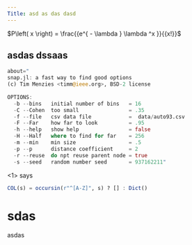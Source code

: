 ```yaml
---
Title: asd as das dasd
---
```


$P\left( x \right) = \frac{{e^{ - \lambda } \lambda ^x }}{{x!}}$

## asdas dssaas

```julia <snap.jl fred>  
about="
snap.jl: a fast way to find good options 
(c) Tim Menzies <timm@ieee.org>, BSD-2 license
     
OPTIONS:
  -b --bins   initial number of bins   = 16
  -C --Cohen  too small                = .35
  -f --file   csv data file            =  data/auto93.csv
  -F --Far    how far to look          = .95
  -h --help   show help                = false
  -H --Half   where to find for far    = 256
  -m --min    min size                 = .5
  -p --p      distance coefficient     = 2
  -r --reuse  do npt reuse parent node = true
  -s --seed   random number seed       = 937162211" 
```

<1> says

```julia <snap.jl words>   
COL(s) = occursin(r"^[A-Z]", s) ? [] : Dict() 
```

# sdas

asdas

